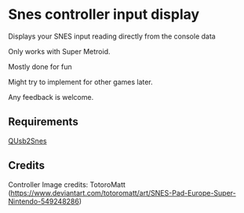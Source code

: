 # Snes controller input display
Displays your SNES input reading directly from the console data

Only works with Super Metroid.

Mostly done for fun

Might try to implement for other games later.

Any feedback is welcome.

## Requirements
[QUsb2Snes](https://skarsnik.github.io/QUsb2snes/)

## Credits

Controller Image credits: TotoroMatt (https://www.deviantart.com/totoromatt/art/SNES-Pad-Europe-Super-Nintendo-549248286)
